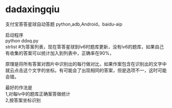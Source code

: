 # dadaxingqiu
支付宝答答星球自动答题
python,adb,Android，baidu-aip

启动程序<br>
python ddxq.py<br>
strlist #为答案列表，现在答答星球到lv6时题库更新，没有lv6的题库，如果自己有收集的答案可以统计加入到列表中，正确率在90%，<br>

原理是将所有答案对图片中识别出的每行做对比，如果作案包含在识别出的文字中就云点击这个文字的坐标。有可能会了出现相同的答案，但是选项不一，这时可能会错。<br>

最好的作法是<br>
1,对每lv中的题库正确案答做统计<br>
2,按答案坐标识别
